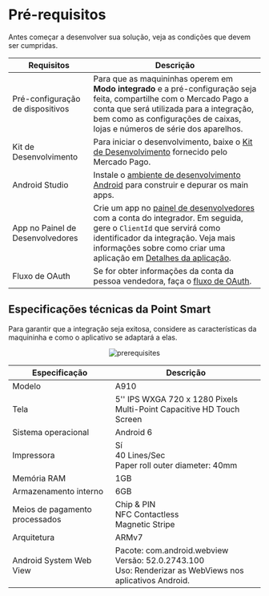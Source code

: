 # Pré-requisitos

Antes começar a desenvolver sua solução, veja as condições que devem ser cumpridas.

| Requisitos | Descrição |
|---|---|
| Pré-configuração de dispositivos | Para que as maquininhas operem em **Modo integrado** e a pré-configuração seja feita, compartilhe com o Mercado Pago a conta que será utilizada para a integração, bem como as configurações de caixas, lojas e números de série dos aparelhos. |
|Kit de Desenvolvimento| Para iniciar o desenvolvimento, baixe o [Kit de Desenvolvimento](https://drive.google.com/drive/folders/1Mglpa2c3FmYs4L9iskczagBMPGjHCMbY?usp=share_link) fornecido pelo Mercado Pago. |
|Android Studio| Instale o [ambiente de desenvolvimento Android](https://developer.android.com/studio) para construir e depurar os main apps.|
|App no Painel de Desenvolvedores | Crie um app no [painel de desenvolvedores](/developers/panel/app) com a conta do integrador. Em seguida, gere o `ClientId` que servirá como identificador da integração. Veja mais informações sobre como criar uma aplicação em [Detalhes da aplicação](/developers/pt/docs/main-apps/additional-content/your-integrations/application-details).|
|Fluxo de OAuth| Se for obter informações da conta da pessoa vendedora, faça o [fluxo de OAuth](/developers/pt/docs/main-apps/additional-content/security/oauth/introduction). |

## Especificações técnicas da Point Smart

Para garantir que a integração seja exitosa, considere as características da maquininha e como o aplicativo se adaptará a elas.

<center>

![prerequisites](/main-apps/prerequisites.png)

</center>

| Especificação | Descrição |
|---|---|
|Modelo|A910|
|Tela| 5'' IPS WXGA 720 x 1280 Pixels <br> Multi-Point Capacitive HD Touch Screen |
|Sistema operacional|Android 6|
|Impressora|Sí <br> 40 Lines/Sec <br> Paper roll outer diameter: 40mm |
|Memória RAM|1GB|
|Armazenamento interno|6GB|
|Meios de pagamento processados|Chip & PIN <br> NFC Contactless <br> Magnetic Stripe|
|Arquitetura|ARMv7|
|Android System Web View|Pacote: com.android.webview <br> Versão: 52.0.2743.100 <br> Uso: Renderizar as WebViews nos aplicativos Android.|